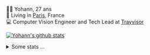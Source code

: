 <p>
  👨🏻 <bold>Yohann</bold>, 27 ans<br/>
  💼 Living in <a href="https://www.google.com/maps?q=paris">Paris</a>, France<br/>
  💻 Computer Vision Engineer and Tech Lead at <a href="https://trayvisor.com/">Trayvisor</a><br/>
</p>

<a href="https://github.com/anuraghazra/github-readme-stats"><img align="center" src="https://github-readme-stats-go94hl40s-yohann84l.vercel.app//api?username=yohann84L&show_icons=true&include_all_commits=true" alt="Yohann's github stats" /> </a>


<details>
  <summary>Some stats ...</summary><br/>
  

<!--START_SECTION:waka-->
![Code Time](http://img.shields.io/badge/Code%20Time-1%2C151%20hrs%2016%20mins-blue)

![Profile Views](http://img.shields.io/badge/Profile%20Views-0-blue)

**🐱 My GitHub Data** 

> 📦 440.9 kB Used in GitHub's Storage 
 > 
> 🏆 1,295 Contributions in the Year 2024
 > 
> 🚫 Not Opted to Hire
 > 
> 📜 26 Public Repositories 
 > 
> 🔑 21 Private Repositories 
 > 
**I'm an Early 🐤** 

```text
🌞 Morning                15889 commits       ████████░░░░░░░░░░░░░░░░░   31.14 % 
🌆 Daytime                28820 commits       ██████████████░░░░░░░░░░░   56.48 % 
🌃 Evening                6195 commits        ███░░░░░░░░░░░░░░░░░░░░░░   12.14 % 
🌙 Night                  121 commits         ░░░░░░░░░░░░░░░░░░░░░░░░░   00.24 % 
```
📅 **I'm Most Productive on Wednesday** 

```text
Monday                   9474 commits        █████░░░░░░░░░░░░░░░░░░░░   18.57 % 
Tuesday                  9530 commits        █████░░░░░░░░░░░░░░░░░░░░   18.68 % 
Wednesday                10924 commits       █████░░░░░░░░░░░░░░░░░░░░   21.41 % 
Thursday                 10267 commits       █████░░░░░░░░░░░░░░░░░░░░   20.12 % 
Friday                   9880 commits        █████░░░░░░░░░░░░░░░░░░░░   19.36 % 
Saturday                 325 commits         ░░░░░░░░░░░░░░░░░░░░░░░░░   00.64 % 
Sunday                   625 commits         ░░░░░░░░░░░░░░░░░░░░░░░░░   01.22 % 
```


📊 **This Week I Spent My Time On** 

```text
🕑︎ Time Zone: Europe/Paris

💬 Programming Languages: 
Python                   9 hrs 7 mins        ███████████████████░░░░░░   77.55 % 
JSON                     1 hr                ██░░░░░░░░░░░░░░░░░░░░░░░   08.60 % 
YAML                     25 mins             █░░░░░░░░░░░░░░░░░░░░░░░░   03.67 % 
Makefile                 19 mins             █░░░░░░░░░░░░░░░░░░░░░░░░   02.83 % 
Git Config               18 mins             █░░░░░░░░░░░░░░░░░░░░░░░░   02.64 % 

🔥 Editors: 
VS Code                  11 hrs 45 mins      █████████████████████████   100.00 % 

💻 Operating System: 
Mac                      11 hrs 45 mins      █████████████████████████   100.00 % 
```

**I Mostly Code in Python** 

```text
Python                   27 repos            ██████████████░░░░░░░░░░░   56.25 % 
Jupyter Notebook         4 repos             ██░░░░░░░░░░░░░░░░░░░░░░░   08.33 % 
JavaScript               3 repos             ██░░░░░░░░░░░░░░░░░░░░░░░   06.25 % 
HTML                     2 repos             █░░░░░░░░░░░░░░░░░░░░░░░░   04.17 % 
Shell                    1 repo              █░░░░░░░░░░░░░░░░░░░░░░░░   02.08 % 
```




 Last Updated on 11/11/2024 00:37:06 UTC
<!--END_SECTION:waka-->
